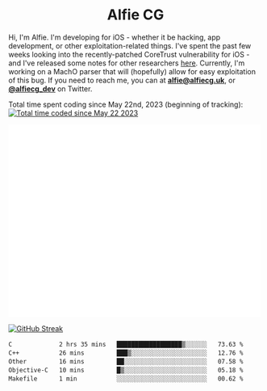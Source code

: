 <h1 align="center">Alfie CG</h1>

Hi, I'm Alfie. I'm developing for iOS - whether it be hacking, app development, or other exploitation-related things. I've spent the past few weeks looking into the recently-patched CoreTrust vulnerability for iOS - and I've released some notes for other researchers [here](https://gist.github.com/alfiecg24/bf91f3cb05254b2f5679d5ccdc4c87ef). Currently, I'm working on a MachO parser that will (hopefully) allow for easy exploitation of this bug. If you need to reach me, you can at **alfie@alfiecg.uk**, or **[@alfiecg_dev](https://twitter.com/alfiecg_dev)** on Twitter.

Total time spent coding since May 22nd, 2023 (beginning of tracking): <a href="https://wakatime.com/@61592169-b9cf-4af8-b6fa-8ac7d4369b01"><img src="https://wakatime.com/badge/user/61592169-b9cf-4af8-b6fa-8ac7d4369b01.svg" alt="Total time coded since May 22 2023" /></a>


<img align="center" src="/github-metrics.svg" alt="Metrics" width="500">

[![GitHub Streak](https://streak-stats.demolab.com/?user=alfiecg24)](https://git.io/streak-stats)

<!--START_SECTION:waka-->

```txt
C             2 hrs 35 mins   ██████████████████▒░░░░░░   73.63 %
C++           26 mins         ███▒░░░░░░░░░░░░░░░░░░░░░   12.76 %
Other         16 mins         ██░░░░░░░░░░░░░░░░░░░░░░░   07.58 %
Objective-C   10 mins         █▒░░░░░░░░░░░░░░░░░░░░░░░   05.18 %
Makefile      1 min           ░░░░░░░░░░░░░░░░░░░░░░░░░   00.62 %
```

<!--END_SECTION:waka-->
